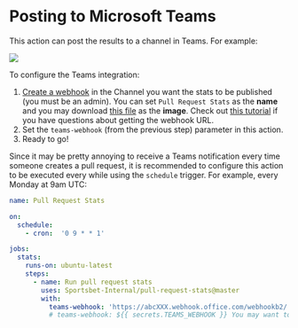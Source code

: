 # Posting to Microsoft Teams

This action can post the results to a channel in Teams. For example:

![](/assets/teams.png)

To configure the Teams integration:

1. [Create a webhook](https://learn.microsoft.com/en-us/microsoftteams/platform/webhooks-and-connectors/how-to/add-incoming-webhook) in the Channel you want the stats to be published (you must be an admin). You can set `Pull Request Stats` as the **name** and you may download [this file](https://avatars.githubusercontent.com/u/5714109?s=200&v=4) as the **image**. Check out [this tutorial](https://www.youtube.com/watch?v=amvh4rzTCS0) if you have questions about getting the webhook URL.
2. Set the `teams-webhook` (from the previous step) parameter in this action.
3. Ready to go!

Since it may be pretty annoying to receive a Teams notification every time someone creates a pull request, it is recommended to configure this action to be executed every while using the `schedule` trigger. For example, every Monday at 9am UTC:

```yml
name: Pull Request Stats

on:
  schedule:
    - cron:  '0 9 * * 1'

jobs:
  stats:
    runs-on: ubuntu-latest
    steps:
      - name: Run pull request stats
        uses: Sportsbet-Internal/pull-request-stats@master
        with:
          teams-webhook: 'https://abcXXX.webhook.office.com/webhookb2/...'
          # teams-webhook: ${{ secrets.TEAMS_WEBHOOK }} You may want to store this value as a secret.
```
